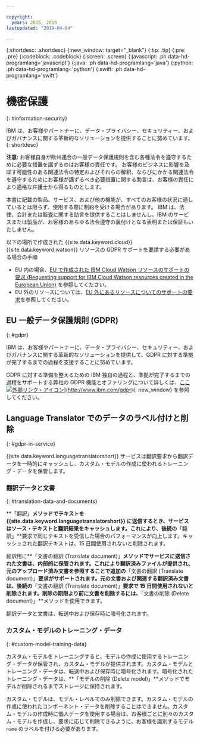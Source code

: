 ```yaml
---

copyright:
  years: 2015, 2019
lastupdated: "2019-04-04"

---
```


{:shortdesc: .shortdesc}
{:new_window: target="_blank"}
{:tip: .tip}
{:pre: .pre}
{:codeblock: .codeblock}
{:screen: .screen}
{:javascript: .ph data-hd-programlang='javascript'}
{:java: .ph data-hd-programlang='java'}
{:python: .ph data-hd-programlang='python'}
{:swift: .ph data-hd-programlang='swift'}

# 機密保護
{: #information-security}

IBM は、お客様やパートナーに、データ・プライバシー、セキュリティー、およびガバナンスに関する革新的なソリューションを提供することに努めています。
{: shortdesc}

**注意:**
お客様自身が欧州連合の一般データ保護規則を含む各種法令を遵守するために必要な措置を講ずるのはお客様の責任です。 お客様のビジネスに影響を及ぼす可能性のある関連法令の特定およびそれらの解釈、ならびにかかる関連法令を遵守するためにお客様が講ずるべき必要措置に関する助言は、お客様の責任により適格な弁護士から得るものとします。

本書に記載の製品、サービス、および他の機能が、すべてのお客様の状況に適しているとは限らず、使用する際に制約を受ける場合があります。 IBM は、法律、会計または監査に関する助言を提供することはしませんし、IBM のサービスまたは製品が、お客様のあらゆる法令遵守の裏付けとなる表明または保証もいたしません。

以下の場所で作成された {{site.data.keyword.cloud}} {{site.data.keyword.watson}} リソースの GDPR サポートを要請する必要がある場合の手順

-   EU 内の場合、[EU で作成された IBM Cloud Watson リソースのサポートの要求 (Requesting support for IBM Cloud Watson resources created in the European Union)](/docs/services/watson/getting-started-gdpr-sar.html#request-EU) を参照してください。
-   EU 外のリソースについては、[EU 外にあるリソースについてのサポートの要求](/docs/services/watson/getting-started-gdpr-sar.html#request-non-EU)を参照してください。

## EU 一般データ保護規則 (GDPR)
{: #gdpr}

IBM は、お客様やパートナーに、データ・プライバシー、セキュリティー、およびガバナンスに関する革新的なソリューションを提供して、GDPR  に対する準拠が完了するまでの過程を支援することに努めています。

GDPR に対する準備を整えるための IBM 独自の過程と、準拠が完了するまでの過程をサポートする弊社の GDPR 機能とオファリングについて詳しくは、[ここ![外部リンク・アイコン](../../icons/launch-glyph.svg "外部リンク・アイコン")](../../icons/launch-glyph.svg "外部リンク・アイコン")](http://www.ibm.com/gdpr){: new_window} を参照してください。

## Language Translator でのデータのラベル付けと削除
{: #gdpr-in-service}

{{site.data.keyword.languagetranslatorshort}} サービスは翻訳要求から翻訳データを一時的にキャッシュし、カスタム・モデルの作成に使われるトレーニング・データを保管します。

### 翻訳データと文書
{: #translation-data-and-documents}

**「翻訳」**メソッドでテキストを {{site.data.keyword.languagetranslatorshort}} に送信するとき、サービスはソース・テキストと翻訳結果をキャッシュします。これにより、後続の**「翻訳」**要求で同じテキストを受信した場合のパフォーマンスが向上します。キャッシュされた翻訳テキストは、15 日間使用されないと削除されます。

翻訳用に**「文書の翻訳 (Translate document)」**メソッドでサービスに送信された文書は、内部的に保管されます。これにより翻訳済みファイルが提供され、元のアップロード済み文書を参照することで追加の**「文書の翻訳 (Translate document)」**要求がサポートされます。元の文書および関連する翻訳済み文書は、後続の**「文書の翻訳 (Translate document)」**要求で 15 日間使用されないと削除されます。削除の期限より前に文書を削除するには、**「文書の削除 (Delete document)」**メソッドを使用できます。 

翻訳データと文書は、転送中および保存時に暗号化されます。

### カスタム・モデルのトレーニング・データ
{: #custom-model-training-data}

カスタム・モデルをトレーニングすると、モデルの作成に使用するトレーニング・データが保管され、カスタム・モデルが提供されます。カスタム・モデルとトレーニング・データは、転送中および保存時に暗号化されます。暗号化されたトレーニング・データは、**「モデルの削除 (Delete model)」**メソッドでモデルが削除されるまでストレージに保持されます。

カスタム・モデルは、モデル・レベルでのみ削除できます。カスタム・モデルの作成に使われたコンポーネント・データを削除することはできません。カスタム・モデルの作成時に個人データを使用する場合は、お客様ごとに別々のカスタム・モデルを作成し、要求に応じて削除できるように、お客様を識別するモデル `name` のラベルを付ける必要があります。 
